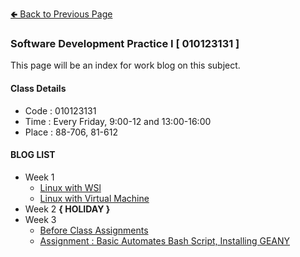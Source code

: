 [🢀 Back to Previous Page](./)

### Software Development Practice I [ 010123131 ]

This page will be an index for work blog on this subject.

#### Class Details
* Code  : 010123131
* Time  : Every Friday, 9:00-12 and 13:00-16:00
* Place : 88-706, 81-612

#### BLOG LIST

- Week 1
    - [Linux with WSl](./week1_wsl.md)
    - [Linux with Virtual Machine](./week1_vm.md)
- Week 2 **{ HOLIDAY }**
- Week 3
    - [Before Class Assignments](./SoftDev1/Week3/beforeClass_Assignment.md)
    - [Assignment : Basic Automates Bash Script, Installing GEANY](./SoftDev1/Week3/asgn_week3.md)
